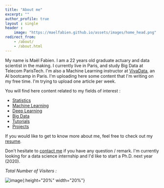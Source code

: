 ```yaml
---
title: "About me"
excerpt: ""
author_profile: true
layout : single
header :
    image: "https://maelfabien.github.io/assets/images/home_head.png"
redirect_from: 
    - /about/
    - /about.html
---
```


My name is Maël Fabien. I am a 22 years old graduate actuary and data scientist in the making. I currently live in Paris, and study Big Data at Telecom ParisTech. I'm also a Machine Learning instructor at [VivaData](https://vivadata.org/), an AI bootcamp in Paris. I'm uploading here some content that I'm writing on my free time. I'm trying to upload one article per week. 

You will find here content related to my fields of interest :
- [Statistics](https://maelfabien.github.io/st/)
- [Machine Learning](https://maelfabien.github.io/ml/)
- [Deep Learning](https://maelfabien.github.io/dl/)
- [Big Data](https://maelfabien.github.io/bgd/)
- [Tutorials](https://maelfabien.github.io/tuto/)
- [Projects](https://maelfabien.github.io/projects/)

If you would like to get to know more about me, feel free to check out my [resume](https://maelfabien.github.io/cv/).

Don't hesitate to [contact me](mailto:mael.fabien@gmail.com) if you have any question / remark. I'm currently looking for a data science internship and I'd like to start a Ph.D. next year (2020). 



*Total Number of Visiters :*

![image](https://maelfabien.github.io/assets/images/count.png){:height="20%" width="20%"}
